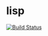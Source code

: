 # lisp

[![Build Status](https://travis-ci.org/begor/lisp.svg?branch=master)](https://travis-ci.org/begor/lisp)

